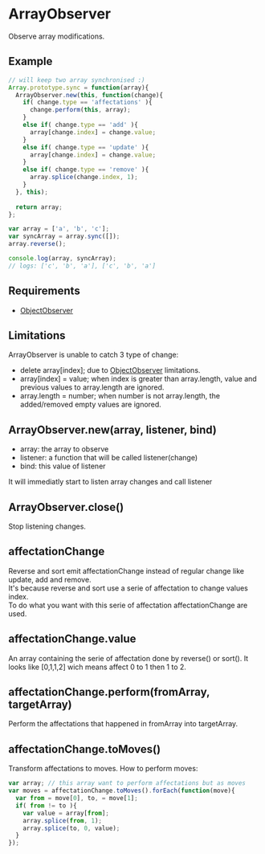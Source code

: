 ArrayObserver
=============

Observe array modifications.

## Example

```javascript
// will keep two array synchronised :)
Array.prototype.sync = function(array){
  ArrayObserver.new(this, function(change){
    if( change.type == 'affectations' ){
      change.perform(this, array);
    }
    else if( change.type == 'add' ){
      array[change.index] = change.value;
    }
    else if( change.type == 'update' ){
      array[change.index] = change.value;
    }
    else if( change.type == 'remove' ){
      array.splice(change.index, 1);
    }
  }, this);
  
  return array;
};

var array = ['a', 'b', 'c'];
var syncArray = array.sync([]);
array.reverse();

console.log(array, syncArray);
// logs: ['c', 'b', 'a'], ['c', 'b', 'a']
```

## Requirements

- [ObjectObserver](../ObjectObserver)

## Limitations

ArrayObserver is unable to catch 3 type of change:

- delete array[index]; due to [ObjectObserver](../ObjectObserver) limitations.
- array[index] = value; when index is greater than array.length, value and previous values to array.length are ignored.
- array.length = number; when number is not array.length, the added/removed empty values are ignored.

## ArrayObserver.new(array, listener, bind)

- array: the array to observe
- listener: a function that will be called listener(change)
- bind: this value of listener

It will immediatly start to listen array changes and call listener

## ArrayObserver.close()

Stop listening changes.

## affectationChange

Reverse and sort emit affectationChange instead of regular change like update, add and remove.  
It's because reverse and sort use a serie of affectation to change values index.  
To do what you want with this serie of affectation affectationChange are used.

## affectationChange.value

An array containing the serie of affectation done by reverse() or sort().
It looks like [0,1,1,2] wich means affect 0 to 1 then 1 to 2.

## affectationChange.perform(fromArray, targetArray)

Perform the affectations that happened in fromArray into targetArray.  

## affectationChange.toMoves()

Transform affectations to moves. How to perform moves:

```javascript
var array; // this array want to perform affectations but as moves
var moves = affectationChange.toMoves().forEach(function(move){
  var from = move[0], to, = move[1];
  if( from != to ){
    var value = array[from];
    array.splice(from, 1);
    array.splice(to, 0, value);
  }
});
```

